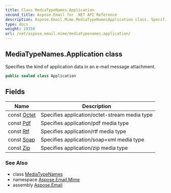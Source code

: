 ```yaml
---
title: Class MediaTypeNames.Application
second_title: Aspose.Email for .NET API Reference
description: Aspose.Email.Mime.MediaTypeNamesApplication class. Specifies the kind of application data in an email message attachment
type: docs
weight: 19350
url: /net/aspose.email.mime/mediatypenames.application/
---
```

## MediaTypeNames.Application class

Specifies the kind of application data in an e-mail message attachment.

```csharp
public sealed class Application
```

## Fields

| Name | Description |
| --- | --- |
| const [Octet](../../aspose.email.mime/application/octet/) | Specifies application/octet-stream media type |
| const [Pdf](../../aspose.email.mime/application/pdf/) | Specifies application/pdf media type |
| const [Rtf](../../aspose.email.mime/application/rtf/) | Specifies application/rtf media type |
| const [Soap](../../aspose.email.mime/application/soap/) | Specifies application/soap+xml media type |
| const [Zip](../../aspose.email.mime/application/zip/) | Specifies application/zip media type |

### See Also

* class [MediaTypeNames](../mediatypenames/)
* namespace [Aspose.Email.Mime](../../aspose.email.mime/)
* assembly [Aspose.Email](../../)


